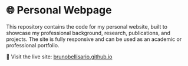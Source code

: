 # 🌐 Personal Webpage

This repository contains the code for my personal website, built to showcase my professional background, research, publications, and projects. The site is fully responsive and can be used as an academic or professional portfolio.

🔗 Visit the live site: [brunobellisario.github.io](https:/brunobellisario.github.io)
